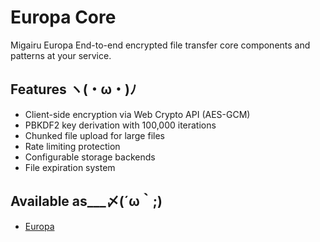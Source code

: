# Europa Core
Migairu Europa End-to-end encrypted file transfer core components and patterns at your service.

## Features ヽ(・ω・)ﾉ
- Client-side encryption via Web Crypto API (AES-GCM)
- PBKDF2 key derivation with 100,000 iterations
- Chunked file upload for large files
- Rate limiting protection
- Configurable storage backends
- File expiration system

## Available as___〆(´ω｀;)
- [Europa](https://europa.migairu.com/)
